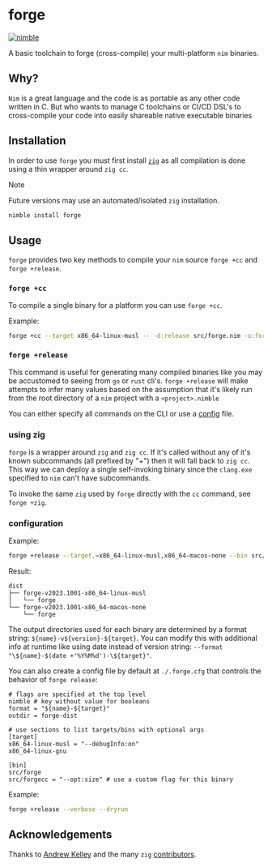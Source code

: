 # forge

[![nimble][nimble-shield]][nimpkgs-link]

A basic toolchain to forge (cross-compile) your multi-platform `nim` binaries.

## Why?

`Nim` is a great language and the code is as portable as any other code written in C.
But who wants to manage C toolchains or CI/CD DSL's to cross-compile your code into easily shareable native executable binaries

## Installation

In order to use `forge` you must first install [`zig`](https://ziglang.org/) as all compilation
is done using a thin wrapper around `zig cc`.

> [!NOTE]
> Future versions may use an automated/isolated `zig` installation.

```sh
nimble install forge
```

## Usage

`forge` provides two key methods to compile your `nim` source `forge +cc` and `forge +release`.


### `forge +cc`

To compile a single binary for a platform you can use `forge +cc`.

Example:

```sh
forge +cc --target x86_64-linux-musl -- -d:release src/forge.nim -o:forge
```

### `forge +release`

This command is useful for generating many compiled binaries like you may be accustomed to seeing from `go` or `rust` cli's.
`forge +release` will make attempts to infer many values based on the assumption that it's
likely run from the root directory of a `nim` project with a `<project>.nimble`

You can either specify all commands on the CLI or use a [config](#configuration) file.

### using zig

`forge` is a wrapper around `zig` and `zig cc`.
If it's called without any of it's known subcommands (all prefixed by "+") then it will fall back to `zig cc`.
This way we can deploy a single self-invoking binary since the `clang.exe` specified to `nim` can't have subcommands.

To invoke the same `zig` used by `forge` directly with the `cc` command, see `forge +zig`.

### configuration

Example:

```sh
forge +release --target,=x86_64-linux-musl,x86_64-macos-none --bin src/forge.nim
```

Result:
```
dist
├── forge-v2023.1001-x86_64-linux-musl
│   └── forge
└── forge-v2023.1001-x86_64-macos-none
    └── forge
```

The output directories used for each binary are determined
by a format string: `${name}-v${version}-${target}`.
You can modify this with additional info at runtime like using
date instead of version string: `--format "\${name}-$(date +'%Y%M%d')-\${target}"`.

You can also create a config file by default at `./.forge.cfg` that controls the behavior of `forge release`:

```dosini
# flags are specified at the top level
nimble # key without value for booleans
format = "${name}-${target}"
outdir = forge-dist

# use sections to list targets/bins with optional args
[target]
x86_64-linux-musl = "--debugInfo:on"
x86_64-linux-gnu

[bin]
src/forge
src/forgecc = "--opt:size" # use a custom flag for this binary
```

Example:
```sh
forge +release --verbose --dryrun
```

## Acknowledgements

Thanks to [Andrew Kelley](https://github.com/andrewrk) and the many `zig` [contributors](https://github.com/ziglang/zig/graphs/contributors).


<!-- shields/links -->

[nimble-shield]: https://img.shields.io/github/v/tag/daylinmorgan/forge?filter=v*&logo=Nim&label=nimble&labelColor=black&color=%23f3d400
[nimpkgs-link]: https://nimpkgs.dayl.in/#/pkg/forge
